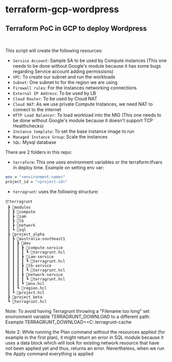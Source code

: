 # terraform-gcp-wordpress

## Terraform PoC in GCP to deploy Wordpress

<br>

This script will create the following resources:
- `Service Account`: Sample SA to be used by Compute instances (This one needs to be done without Google's module because it has some bugs regarding Service account adding permissions)
- `VPC`: To create our subnet and run the workloads
- `Subnet`: One subnet to for the region we are using
- `Firewall rules`: For the instances networking connections
- `External IP Address`: To be used by LB
- `Cloud Router`: To be used by Cloud NAT
- `Cloud NAT`: As we use private Compute Instances, we need NAT to connect to the internet
- `HTTP Load Balancer`: To load workload into the MIG (This one needs to be done without Google's module because it doesn't support TCP Healthchecks)
- `Instance template`: To set the base instance image to run
- `Managed Instance Group`: Scale the instances
- `SQL`: Mysql database

There are 2 folders in this repo: 
- `terraform`: This one uses environment variables or the terraform.tfvars in deploy time. Example on setting env var: 
```bash 
env = "<environment-name>"
project_id = "<project-id>"
```
- `terragrunt`: uses the following structure:
```
📦terragrunt
 ┣ 📂modules
 ┃ ┣ 📂compute
 ┃ ┣ 📂iam
 ┃ ┣ 📂lb
 ┃ ┣ 📂network
 ┃ ┗ 📂sql
 ┣ 📂project_alpha
 ┃ ┣ 📂australia-southeast1
 ┃ ┃ ┣ 📂dev
 ┃ ┃ ┃ ┣ 📂compute-service
 ┃ ┃ ┃ ┃ ┗ 📜terragrunt.hcl
 ┃ ┃ ┃ ┣ 📂iam-service
 ┃ ┃ ┃ ┃ ┗ 📜terragrunt.hcl
 ┃ ┃ ┃ ┣ 📂lb-service
 ┃ ┃ ┃ ┃ ┗ 📜terragrunt.hcl
 ┃ ┃ ┃ ┣ 📂network-service
 ┃ ┃ ┃ ┃ ┗ 📜terragrunt.hcl
 ┃ ┃ ┃ ┗ 📜env.hcl
 ┃ ┃ ┗ 📜region.hcl
 ┃ ┗ 📜project.hcl
 ┣ 📂project_beta
 ┗ 📜terragrunt.hcl
  ``` 




Note: To avoid having Terragrunt throwing a "Filename too long" set environment variable TERRAGRUNT_DOWNLOAD to a different path: Example TERRAGRUNT_DOWNLOAD==C:\.terragrunt-cache

Note 2: While running the Plan command without the resources applied (for example in the first plan), it might return an error in SQL module because it uses a data block which will look for existing network resource that have not been applied yet and thus, returns an error. Nevertheless, when we run the Apply command everything is applied